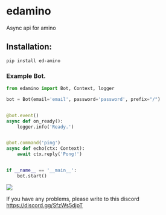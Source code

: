 # edamino
Async api for amino

## Installation: 
`pip install ed-amino`

### Example Bot.
```py
from edamino import Bot, Context, logger

bot = Bot(email='email', password='password', prefix="/")


@bot.event()
async def on_ready():
    logger.info('Ready.')


@bot.command('ping')
async def echo(ctx: Context):
    await ctx.reply('Pong!')


if __name__ == '__main__':
    bot.start()
```
![](https://media.discordapp.net/attachments/868188677602422804/931159730393591870/anim.gif)

If you have any problems, please write to this discord https://discord.gg/SfzWs5djpT
